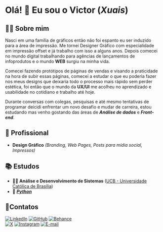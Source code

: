 # Olá! 🖖 Eu sou o Victor (_Xuais_) 

## 👨‍💻 Sobre mim
Nasci em uma família de gráficos então não foi espanto eu ser induzido para a área de impressão. Me tornei Designer Gráfico com especialidade em impressão offset e já trabalho com isso a alguns anos. Depois comecei no mundo digital trabalhando para agências de lançamentos de infoprodutos e o mundo **WEB** surgiu na minha vida.

Comecei fazendo protótipos de páginas de vendas e visando a praticidade na hora de subir essas páginas, comecei a estudar o que eu poderia fazer nos meus designs que deixaria todo o processo mais rápido sem perder estética, foi então que o mundo da **UX/UI** me acolheu no aprendizado e usabilidade no cotidiano e trabalho até hoje.

Durante conversas com colegas, pesquisas e até mesmo tentativas de programar deicidi enfrentar um novo desafio e mudar de carreira, estou estudando mas venho gostando das áreas de **_Análise de dados_** e **_Front-end_**.

## 💼 Profissional
- **Design Gráfico** _(Branding, Web Pages, Posts para mídia social, Impressos)_ 

## 📚 Estudos
- 🧑‍🎓 **Análise e Desenvolvimento de Sistemas** ([UCB - Universidade Católica de Brasília](https://ucb.catolica.edu.br/?attachment_id=39824&utm_term=&utm_campaign=2024.1+%7C+ucb+%7C+graduação+semi+presencial+ingressos+%7C+pmax+%7C+mkt4&utm_source=adwords&utm_medium=ppc&hsa_acc=8982438897&hsa_cam=20766540714&hsa_grp=&hsa_ad=&hsa_src=x&hsa_tgt=&hsa_kw=&hsa_mt=&hsa_net=adwords&hsa_ver=3&gad_source=1&gclid=CjwKCAjwt-OwBhBnEiwAgwzrUqrEQWwPs0HgZNsWAEelrF7aNO3HOyuidyjgyVGL4e08zQa9CLSN7BoCIzgQAvD_BwE))
- 🐍 [**_Python_**](https://www.python.org)

## 📱Contatos
[![LinkedIn](https://img.shields.io/badge/LinkedIn-0077B5?style=for-the-badge&logo=linkedin&logoColor=white)](https://www.linkedin.com/in/victor-schwarz-borges/)   [![GitHub](https://img.shields.io/badge/GitHub-100000?style=for-the-badge&logo=github&logoColor=white)](https://github.com/Xuais)   [![Behance](https://img.shields.io/badge/-Behance-000?style=for-the-badge&logo=Behance&logoColor=007BFF)](https://www.behance.net/VictorXuais)  
[![X](https://img.shields.io/badge/X-000?style=for-the-badge&logo=x)](https://x.com/VictorXuais)    [![Instagram](https://img.shields.io/badge/-Instagram-%23E4405F?style=for-the-badge&logo=instagram&logoColor=white)](https://www.instagram.com/victor.xuais/)   [![E-mail](https://img.shields.io/badge/-Email-000?style=for-the-badge&logo=microsoft-outlook&logoColor=007BFF)](mailto:xuais@live.com) 
